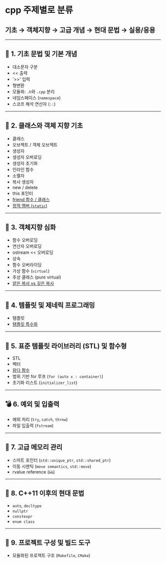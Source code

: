# cpp 주제별로 분류
## 기초 → 객체지향 → 고급 개념 → 현대 문법 → 실용/응용

---

## 🔰 1. **기초 문법 및 기본 개념**
- 대소문자 구분  
- << 출력  
- '>>' 입력  
- 형변환  
- 모듈화: `.h`와 `.cpp` 분리  
- 네임스페이스 (`namespace`)  
- 스코프 해석 연산자 (`::`)

---

## 🧱 2. **클래스와 객체 지향 기초**
- 클래스  
- 오브젝트 / 객체 오브젝트  
- 생성자  
- 생성자 오버로딩  
- 생성자 초기화  
- 인라인 함수  
- 소멸자  
- 복사 생성자  
- new / delete  
- this 포인터  
- [friend 함수 / 클래스](friend.md)
- [정적 멤버 (`static`)](static.md)
---

## 🧠 3. **객체지향 심화**
- 함수 오버로딩  
- 연산자 오버로딩  
- ostream << 오버로딩  
- 상속  
- 함수 오버라이딩  
- 가상 함수 (`virtual`)  
- 추상 클래스 (pure virtual)  
- [얕은 복사 vs 깊은 복사](deep복사.md)

---

## 🧰 4. **템플릿 및 제네릭 프로그래밍**
- 탬플릿  
- [탬플릿 특수화](템플릿특수화.md)

---

## 🧾 5. **표준 템플릿 라이브러리 (STL) 및 함수형**
- STL  
- 벡터  
- [람다 함수](ramda.md)  
- 범위 기반 for 루프 (`for (auto x : container)`)  
- 초기화 리스트 (`initializer_list`)  

---

## 💣 6. **예외 및 입출력**
- 예외 처리 (`try`, `catch`, `throw`)  
- 파일 입출력 (`fstream`)

---

## 🔧 7. **고급 메모리 관리**
- 스마트 포인터 (`std::unique_ptr`, `std::shared_ptr`)  
- 이동 시맨틱 (`move semantics`, `std::move`)  
- rvalue reference (`&&`)  

---

## 🚀 8. **C++11 이후의 현대 문법**
- `auto`, `decltype`  
- `nullptr`  
- `constexpr`  
- `enum class`

---

## 🧩 9. **프로젝트 구성 및 빌드 도구**
- 모듈화된 프로젝트 구조 (`Makefile`, `CMake`)
